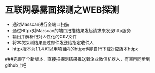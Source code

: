 # 互联网暴露面探测之WEB探测
- 通过Masscan进行全端口扫描
- 通过Httpx对Masscan的端口扫描结果发起请求来发现http服务
- 输出并解析相对人性化的CSV文件
- 将本次探测结果通过邮件发送给指定收件人
- httpx版本为1.1.4,可以用项目内的httpx也能自行下载对应版本httpx


###完善了个新版本，直接把探测结果推送到企业微信机器人，有空再同步到github上吧
